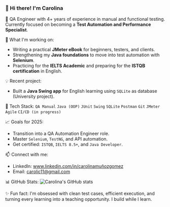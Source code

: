 ### 👋 Hi there! I'm Carolina

🧪 QA Engineer with 4+ years of experience in manual and functional testing.  
Currently focused on becoming a **Test Automation and Performance Specialist**.

🚀 What I'm working on:
- Writing a practical **JMeter eBook** for beginners, testers, and clients.
- Strengthening my **Java foundations** to move into test automation with **Selenium**.
- Practicing for the **IELTS Academic** and preparing for the **ISTQB certification** in English.

💡 Recent project:
- Built a **Java Swing app** for English learning using `SQLite` as database (University project).

🧰 Tech Stack:
`QA Manual` `Java (OOP)` `JUnit` `Swing` `SQLite` `Postman` `Git` `JMeter` `Agile` `CI/CD (in progress)`

📈 Goals for 2025:
- Transition into a QA Automation Engineer role.
- Master `Selenium`, `TestNG`, and API automation.
- Get certified: `ISTQB`, `IELTS 8.5+`, and `Java Developer`.

📫 Connect with me:
- LinkedIn: www.linkedin.com/in/carolinamuñozgomez
- Email: carolic11@gmail.com

📊 GitHub Stats:
![Carolina's GitHub stats](https://github-readme-stats.vercel.app/api?username=carolic11&show_icons=true&theme=radical)

✨ Fun fact:
I'm obsessed with clean test cases, efficient execution, and turning every learning into a teaching opportunity. I build while I learn.
